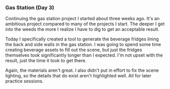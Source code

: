 ### Gas Station (Day 3)

Continuing the gas station project I started about three weeks ago. It's an
ambitious project compared to many of the projects I start. The deeper I get
into the weeds the more I realize I have to dig to get an acceptable result.

Today I specifically created a tool to generate the beverage fridges lining
the back and side walls in the gas station. I was going to spend some time
creating beverage assets to fill out the scene, but just the fridges themselves
took significantly longer than I expected. I'm not upset with the result, just
the time it took to get there.

Again, the materials aren't great. I also didn't put in effort to fix the scene
lighting, so the details that do exist aren't highlighted well. All for later
practice sessions.
